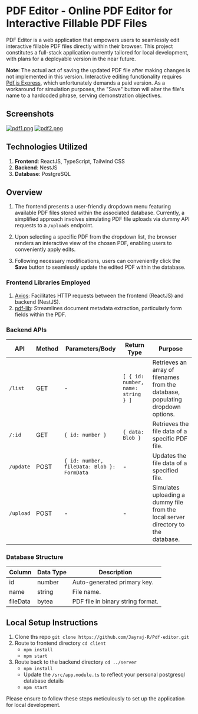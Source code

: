 # PDF Editor - Online PDF Editor for Interactive Fillable PDF Files

PDF Editor is a web application that empowers users to seamlessly edit interactive fillable PDF files directly within their browser. This project constitutes a full-stack application currently tailored for local development, with plans for a deployable version in the near future.

**Note**: The actual act of saving the updated PDF file after making changes is not implemented in this version. Interactive editing functionality requires [Pdf.js Express](https://pdfjs.express/pricing), which unfortunately demands a paid version. As a workaround for simulation purposes, the "Save" button will alter the file's name to a hardcoded phrase, serving demonstration objectives.

## Screenshots
[![pdf1.png](https://i.postimg.cc/rFvTYT2c/pdf1.png)](https://postimg.cc/TpqBpZPH)
[![pdf2.png](https://i.postimg.cc/dQgQgrGz/pdf2.png)](https://postimg.cc/s19RhB6c)

## Technologies Utilized

1. **Frontend**: ReactJS, TypeScript, Tailwind CSS
2. **Backend**: NestJS
3. **Database**: PostgreSQL

## Overview

1. The frontend presents a user-friendly dropdown menu featuring available PDF files stored within the associated database. Currently, a simplified approach involves simulating PDF file uploads via dummy API requests to a `/uploads` endpoint.

2. Upon selecting a specific PDF from the dropdown list, the browser renders an interactive view of the chosen PDF, enabling users to conveniently apply edits.

3. Following necessary modifications, users can conveniently click the **Save** button to seamlessly update the edited PDF within the database.

### Frontend Libraries Employed

1. [Axios](https://www.npmjs.com/package/axios): Facilitates HTTP requests between the frontend (ReactJS) and backend (NestJS).
2. [pdf-lib](https://www.npmjs.com/package/pdf-lib): Streamlines document metadata extraction, particularly form fields within the PDF.

### Backend APIs

| API           | Method    | Parameters/Body                     | Return Type           | Purpose                                                      |
|---------------|-----------|-------------------------------------|-----------------------|--------------------------------------------------------------|
| `/list`       | GET       | -                                   | `[ { id: number, name: string } ]` | Retrieves an array of filenames from the database, populating dropdown options. |
| `/:id`        | GET       | `{ id: number }`                   | `{ data: Blob }`      | Retrieves the file data of a specific PDF file.             |
| `/update`     | POST      | `{ id: number, fileData: Blob }: FormData` | -                   | Updates the file data of a specified file.                   |
| `/upload`     | POST      | -                                   | -                     | Simulates uploading a dummy file from the local server directory to the database. |

### Database Structure

| Column    | Data Type | Description                       |
|-----------|-----------|-----------------------------------|
| id        | number    | Auto-generated primary key.       |
| name      | string    | File name.                        |
| fileData  | bytea     | PDF file in binary string format. |

## Local Setup Instructions

1. Clone ths repo `git clone https://github.com/Jayraj-R/Pdf-editor.git`
2. Route to frontend directory `cd client`
    - `npm install`
    - `npm start`
3. Route back to the backend directory `cd ../server`
    - `npm install`
    - Update the `/src/app.module.ts` to reflect your personal postgresql database details
    - `npm start`

Please ensure to follow these steps meticulously to set up the application for local development.
